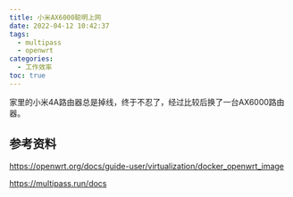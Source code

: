 ```yaml
---
title: 小米AX6000聪明上网
date: 2022-04-12 10:42:37
tags:
  - multipass
  - openwrt
categories:
  - 工作效率
toc: true
---
```


家里的小米4A路由器总是掉线，终于不忍了，经过比较后换了一台AX6000路由器。

## 参考资料

https://openwrt.org/docs/guide-user/virtualization/docker_openwrt_image

https://multipass.run/docs